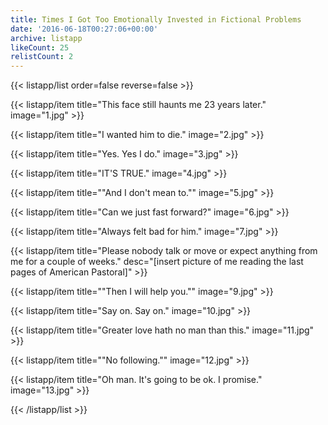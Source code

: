 ```yaml
---
title: Times I Got Too Emotionally Invested in Fictional Problems
date: '2016-06-18T00:27:06+00:00'
archive: listapp
likeCount: 25
relistCount: 2
---
```



{{< listapp/list order=false reverse=false >}}

   {{< listapp/item title="This face still haunts me 23 years later."
      image="1.jpg" >}}

   {{< listapp/item title="I wanted him to die."
      image="2.jpg" >}}

   {{< listapp/item title="Yes. Yes I do."
      image="3.jpg" >}}

   {{< listapp/item title="IT'S TRUE."
      image="4.jpg" >}}

   {{< listapp/item title="\"And I don't mean to.\""
      image="5.jpg" >}}

   {{< listapp/item title="Can we just fast forward?"
      image="6.jpg" >}}

   {{< listapp/item title="Always felt bad for him."
      image="7.jpg" >}}

   {{< listapp/item title="Please nobody talk or move or expect anything from me for a couple of weeks."
      desc="[insert picture of me reading the last pages of American Pastoral]" >}}

   {{< listapp/item title="\"Then I will help you.\""
      image="9.jpg" >}}

   {{< listapp/item title="Say on. Say on."
      image="10.jpg" >}}

   {{< listapp/item title="Greater love hath no man than this."
      image="11.jpg" >}}

   {{< listapp/item title="\"No following.\""
      image="12.jpg" >}}

   {{< listapp/item title="Oh man. It's going to be ok. I promise."
      image="13.jpg" >}}

{{< /listapp/list >}}
